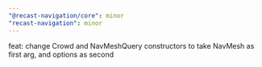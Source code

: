 ```yaml
---
"@recast-navigation/core": minor
"recast-navigation": minor
---
```


feat: change Crowd and NavMeshQuery constructors to take NavMesh as first arg, and options as second
